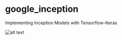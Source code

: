 # google_inception
Implementing Inception Models with Tensorflow-Keras

![alt text](https://th.bing.com/th/id/OIP.1u9bQ_B5IZVn-33WXGADjwHaB8?rs=1&pid=ImgDetMain)
